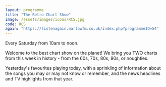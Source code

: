 ```yaml
---
layout: programme
title: "The Retro Chart Show"
image: /assets/images/icons/RCS.jpg
code: RCS
again: "https://listenagain.marlowfm.co.uk/index.php?programmeID=54"
---
```

Every Saturday from 10am to noon. 

Welcome to the best chart show on the planet! We bring you TWO charts from this week in history - from the 60s, 70s, 80s, 90s, or noughties. 

Yesterday's favourites playing today, with a sprinkling of information about the songs you may or may not know or remember, and the news headlines and TV highlights from that year. 